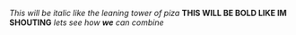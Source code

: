 *This will be italic like the leaning tower of piza*
**THIS WILL BE BOLD LIKE IM SHOUTING**
*lets see how **we** can combine*
